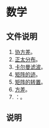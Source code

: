 # 数学

## 文件说明

1. [协方差](./Covariance/)。
2. [正太分布](./NormalDistribution/)。
3. [卡尔曼滤波](./KalmanFilter/)。
4. [矩阵的迹](./MatrixTrace/)。
5. [矩阵的转置](./MatrixTransposition/)。
6. [方差](./variance/)。
7. []()：。

## 说明

&emsp;&emsp;